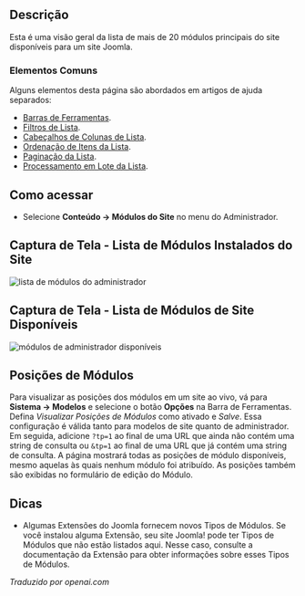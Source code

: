 <!-- Filename: Help6.x:Modules_Site / Display title: Módulos (Site) -->

## Descrição

Esta é uma visão geral da lista de mais de 20 módulos principais do site disponíveis para um site Joomla.

### Elementos Comuns

Alguns elementos desta página são abordados em artigos de ajuda separados:

* [Barras de Ferramentas](jdocmanual?article=help/common-elements/toolbars).
* [Filtros de Lista](jdocmanual?article=help/common-elements/list-filters).
* [Cabeçalhos de Colunas de Lista](jdocmanual?article=help/common-elements/list-column-headers).
* [Ordenação de Itens da Lista](jdocmanual?article=help/common-elements/list-ordering).
* [Paginação da Lista](jdocmanual?article=help/common-elements/list-pagination).
* [Processamento em Lote da Lista](jdocmanual?article=help/common-elements/list-batch-process).

## Como acessar

- Selecione **Conteúdo → Módulos do Site** no menu do Administrador.

## Captura de Tela - Lista de Módulos Instalados do Site

![lista de módulos do administrador](../../../pt/images/modules-site/modules-site-list.png)

## Captura de Tela - Lista de Módulos de Site Disponíveis

![módulos de administrador disponíveis](../../../pt/images/modules-site/modules-site-available.png)

## Posições de Módulos

Para visualizar as posições dos módulos em um site ao vivo, vá para **Sistema → Modelos** e selecione o botão **Opções** na Barra de Ferramentas. Defina *Visualizar Posições de Módulos* como ativado e *Salve*. Essa configuração é válida tanto para modelos de site quanto de administrador. Em seguida, adicione `?tp=1` ao final de uma URL que ainda não contém uma string de consulta ou `&tp=1` ao final de uma URL que já contém uma string de consulta. A página mostrará todas as posições de módulo disponíveis, mesmo aquelas às quais nenhum módulo foi atribuído. As posições também são exibidas no formulário de edição do Módulo.

## Dicas

- Algumas Extensões do Joomla fornecem novos Tipos de Módulos. Se você instalou alguma Extensão, seu site Joomla! pode ter Tipos de Módulos que não estão listados aqui. Nesse caso, consulte a documentação da Extensão para obter informações sobre esses Tipos de Módulos.

*Traduzido por openai.com*


